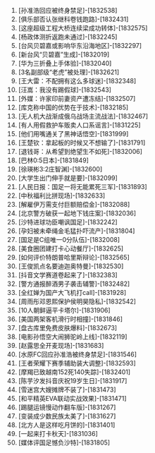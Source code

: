 
1. [孙准浩回应被终身禁足]-[1832538]
1. [俱乐部否认张继科卷钱跑路]-[1832431]
1. [这座超级工程大桥连续梁成功转体]-[1832575]
1. [杨政体测折返跑未通过]-[1832245]
1. [台风贝碧嘉或影响华东沿海地区]-[1832297]
1. [新台风“贝碧嘉”生成]-[1832019]
1. [华为三折叠上手体验]-[1832040]
1. [3名副部级“老虎”被处理]-[1832621]
1. [王大雷：不配拥有这么多球迷]-[1832348]
1. [汪嵩：我没有踢假球]-[1832543]
1. [外媒：许家印前妻资产遭冻结]-[1832507]
1. [库克称中国的优势在于技术]-[1832185]
1. [无人机大战渐成俄乌战场主流战法]-[1832467]
1. [有人用假救护车贩卖人口系谣言]-[1831225]
1. [他们用嘴通关了黑神话悟空]-[1831999]
1. [王楚钦：拿起板的时候又不想输了]-[1831791]
1. [退钱哥：从希望到绝望生不如死]-[1832006]
1. [巴林0:5日本]-[1831849]
1. [徐瑛彬3:2庄智渊]-[1832600]
1. [大学生出门伸手就是要]-[1832099]
1. [人民日报：国足一将无能累死三军]-[1831893]
1. [中秋福利比拼现场]-[1832633]
1. [解雇伊万需支付巨额赔偿金]-[1832088]
1. [北京警方破获一起地下钱庄案]-[1832036]
1. [沙特进球功臣嘲讽国足]-[1832242]
1. [孕妇被未牵绳金毛猛扑吓流产]-[1831804]
1. [国足是C组唯一0分队伍]-[1832008]
1. [美食圈团建打卡心动餐厅]-[1832625]
1. [如何评价特朗普哈里斯辩论]-[1832565]
1. [王俊凯点名要迪迦奥特曼]-[1832530]
1. [抖音文学赛道卷起来了]-[1832383]
1. [警方通报醉酒男子袭击辅警]-[1832482]
1. [全红婵为国产大飞机打call]-[1831928]
1. [周雨彤邓恩熙保护侯明昊隐私]-[1832542]
1. [10人朝鲜逼平卡塔尔]-[1831906]
1. [美国两架客机滑行时相撞]-[1831846]
1. [盘古库里免费皮肤爆料]-[1832673]
1. [电影孙悟空大闹狮驼岭上线]-[1832119]
1. [赵露思全开麦现场]-[1831683]
1. [水原FC回应孙准浩被终身禁足]-[1831546]
1. [王者荣耀下赛季辅助装大调整]-[1832593]
1. [摩羯已致越南152死140失踪]-[1832401]
1. [陈芋汐发抖音庆祝19岁生日]-[1831917]
1. [雪迷宫大嫂摊牌不装了]-[1831473]
1. [和平精英EVA联动实战效果]-[1831471]
1. [踢腿运镜慢动作翻车版]-[1831267]
1. [变装成少数民族太美了]-[1831627]
1. [北方人是这样吃月饼的]-[1831401]
1. [一起来打卡秋天]-[1831036]
1. [媒体评国足憾负沙特]-[1831805]